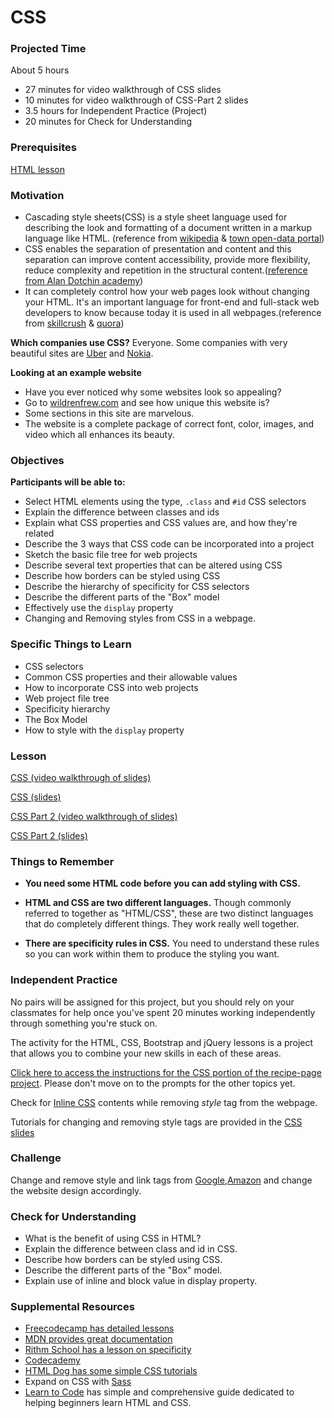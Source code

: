 # CSS

### Projected Time

About 5 hours
- 27 minutes for video walkthrough of CSS slides
- 10 minutes for video walkthrough of CSS-Part 2 slides
- 3.5 hours for Independent Practice (Project)
- 20 minutes for Check for Understanding

### Prerequisites

[HTML lesson](./html.md)

### Motivation

- Cascading style sheets(CSS) is a style sheet language used for describing the look and formatting of a document written in a markup language like HTML. (reference from [wikipedia](https://en.wikipedia.org/wiki/Cascading_Style_Sheets) & [town open-data portal](https://manualzz.com/doc/6479032/town-open-data-portal---dip%C3%B2sit-digital-de-la-ub))
- CSS enables the separation of presentation and content and this separation can improve content accessibility, provide more flexibility, reduce complexity and repetition in the structural content.([reference from Alan Dotchin academy](http://alandotchinacademy.com/content/technologies/css/index.html))
- It can completely control how your web pages look without changing your HTML. It's an important language for front-end and full-stack web developers to know because today it is used in all webpages.(reference from [skillcrush](https://skillcrush.com/2017/02/27/front-end-back-end-full-stack/) &  [quora](https://www.quora.com/What-are-the-important-concepts-in-CSS))

 **Which companies use CSS?** Everyone. Some companies with very beautiful sites are [Uber](https://www.uber.com) and [Nokia](https://www.nokia.com/).

 **Looking at an example website**
-  Have you ever noticed why some websites look so appealing?
- Go to [wildrenfrew.com](https://wildrenfrew.com/) and see how unique this website is?
- Some sections in this site are marvelous.
- The website is a complete package of correct font, color, images, and video which all enhances its beauty.

### Objectives

**Participants will be able to:**
- Select HTML elements using the type, `.class` and `#id` CSS selectors
- Explain the difference between classes and ids
- Explain what CSS properties and CSS values are, and how they're related
- Describe the 3 ways that CSS code can be incorporated into a project
- Sketch the basic file tree for web projects
- Describe several text properties that can be altered using CSS
- Describe how borders can be styled using CSS
- Describe the hierarchy of specificity for CSS selectors
- Describe the different parts of the "Box" model
- Effectively use the `display` property
- Changing and Removing styles from CSS in a webpage.

### Specific Things to Learn

- CSS selectors
- Common CSS properties and their allowable values
- How to incorporate CSS into web projects
- Web project file tree
- Specificity hierarchy
- The Box Model
- How to style with the `display` property

### Lesson

[CSS (video walkthrough of slides)](https://drive.google.com/file/d/1IyAozbB3BAuFXdAZH1tu0kr-eL3El0Cn/view)

[CSS (slides)](https://docs.google.com/presentation/d/1p-IXWxo0NEbZbHQ_Mdoo-A9dlFXqfSPOfW6navfyeTI/edit?usp=sharing)

[CSS Part 2 (video walkthrough of slides)](https://drive.google.com/file/d/1KTJgJEZfJnBPNALcSe7zQb8Q87f7lfB9/view)

[CSS Part 2 (slides)](https://docs.google.com/presentation/d/1r0e--y5dWWvAY1TmBYMfln91g9_WTy4yoKBJCVx-M18/edit?usp=sharing)

### Things to Remember

- **You need some HTML code before you can add styling with CSS.**

- **HTML and CSS are two different languages.** Though commonly referred to together as "HTML/CSS", these are two distinct languages that do completely different things. They work really well together.

- **There are specificity rules in CSS.** You need to understand these rules so you can work within them to produce the styling you want.


### Independent Practice

No pairs will be assigned for this project, but you should rely on your classmates for help once you've spent 20 minutes working independently through something you're stuck on.

The activity for the HTML, CSS, Bootstrap and jQuery lessons is a project that allows you to combine your new skills in each of these areas.

[Click here to access the instructions for the CSS portion of the recipe-page project](../projects/recipe-page/phase-2-css-prompt.md). Please don't move on to the prompts for the other topics yet.

Check for [Inline CSS](https://www.codecademy.com/articles/html-inline-styles) contents while removing *style* tag from the webpage.

Tutorials for changing and removing style tags are provided in the [CSS slides](https://docs.google.com/presentation/d/1p-IXWxo0NEbZbHQ_Mdoo-A9dlFXqfSPOfW6navfyeTI/edit?usp=sharing)

### Challenge
Change and remove style and link tags from [Google](https://www.google.com/),[Amazon](https://www.amazon.in/) and change the website design accordingly.

### Check for Understanding

- What is the benefit of using CSS in HTML?
- Explain the difference between class and id in CSS.
- Describe how borders can be styled using CSS.
- Describe the different parts of the "Box" model.
- Explain use of inline and block value in display property.

### Supplemental Resources

- [Freecodecamp has detailed lessons](https://learn.freecodecamp.org/responsive-web-design/basic-css/)
- [MDN provides great documentation](https://developer.mozilla.org/en-US/docs/Web/CSS)
- [Rithm School has a lesson on specificity](https://www.rithmschool.com/courses/html-css-fundamentals/specificity)
- [Codecademy](https://www.codecademy.com/courses/learn-css/lessons/css-setup-selectors/exercises/intro-to-css?action=resume_content_item)
- [HTML Dog has some simple CSS tutorials](http://www.htmldog.com/guides/css/)
- Expand on CSS with [Sass](../sass/sass.md)
- [Learn to Code](https://learn.shayhowe.com/html-css/) has simple and comprehensive guide dedicated to helping beginners learn HTML and CSS.

